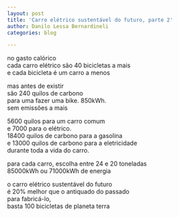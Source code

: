 ```yaml
---
layout: post
title: 'Carro elétrico sustentável do futuro, parte 2'
author: Danilo Lessa Bernardineli
categories: blog

---
```



no gasto calórico  
cada carro elétrico são 40 bicicletas a mais  
e cada bicicleta é um carro a menos  

mas antes de existir  
são 240 quilos de carbono  
para uma fazer uma bike. 
850kWh.  
sem emissões a mais  

5600 quilos para um carro comum  
e 7000 para o elétrico.  
18400 quilos de carbono para a gasolina  
e 13000 quilos de carbono para a eletricidade  
durante toda a vida do carro.  

para cada carro, escolha entre 24 e 20 toneladas  
85000kWh ou 71000kWh de energia  

o carro elétrico sustentável do futuro  
é 20% melhor que o antiquado do passado  
para fabricá-lo,  
basta 100 bicicletas de planeta terra  



